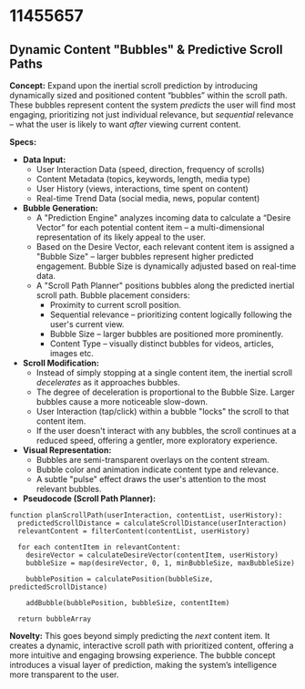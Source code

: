 # 11455657

## Dynamic Content "Bubbles" & Predictive Scroll Paths

**Concept:** Expand upon the inertial scroll prediction by introducing dynamically sized and positioned content “bubbles” within the scroll path. These bubbles represent content the system *predicts* the user will find most engaging, prioritizing not just individual relevance, but *sequential* relevance – what the user is likely to want *after* viewing current content.

**Specs:**

*   **Data Input:**
    *   User Interaction Data (speed, direction, frequency of scrolls)
    *   Content Metadata (topics, keywords, length, media type)
    *   User History (views, interactions, time spent on content)
    *   Real-time Trend Data (social media, news, popular content)
*   **Bubble Generation:**
    *   A "Prediction Engine" analyzes incoming data to calculate a “Desire Vector” for each potential content item – a multi-dimensional representation of its likely appeal to the user.
    *   Based on the Desire Vector, each relevant content item is assigned a "Bubble Size" – larger bubbles represent higher predicted engagement. Bubble Size is dynamically adjusted based on real-time data.
    *   A "Scroll Path Planner" positions bubbles along the predicted inertial scroll path. Bubble placement considers:
        *   Proximity to current scroll position.
        *   Sequential relevance – prioritizing content logically following the user's current view.
        *   Bubble Size – larger bubbles are positioned more prominently.
        *   Content Type – visually distinct bubbles for videos, articles, images etc.
*   **Scroll Modification:**
    *   Instead of simply stopping at a single content item, the inertial scroll *decelerates* as it approaches bubbles.
    *   The degree of deceleration is proportional to the Bubble Size. Larger bubbles cause a more noticeable slow-down.
    *   User Interaction (tap/click) within a bubble "locks" the scroll to that content item.
    *   If the user doesn't interact with any bubbles, the scroll continues at a reduced speed, offering a gentler, more exploratory experience.
*   **Visual Representation:**
    *   Bubbles are semi-transparent overlays on the content stream.
    *   Bubble color and animation indicate content type and relevance.
    *   A subtle "pulse" effect draws the user's attention to the most relevant bubbles.
*   **Pseudocode (Scroll Path Planner):**

```
function planScrollPath(userInteraction, contentList, userHistory):
  predictedScrollDistance = calculateScrollDistance(userInteraction)
  relevantContent = filterContent(contentList, userHistory)
  
  for each contentItem in relevantContent:
    desireVector = calculateDesireVector(contentItem, userHistory)
    bubbleSize = map(desireVector, 0, 1, minBubbleSize, maxBubbleSize)
    
    bubblePosition = calculatePosition(bubbleSize, predictedScrollDistance)
    
    addBubble(bubblePosition, bubbleSize, contentItem)
  
  return bubbleArray
```

**Novelty:** This goes beyond simply predicting the *next* content item. It creates a dynamic, interactive scroll path with prioritized content, offering a more intuitive and engaging browsing experience. The bubble concept introduces a visual layer of prediction, making the system’s intelligence more transparent to the user.